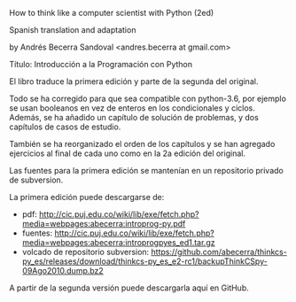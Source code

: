 How to think like a computer scientist with Python (2ed)

Spanish translation and adaptation

by Andrés Becerra Sandoval  <andres.becerra at gmail.com>


Título: Introducción a la Programación con Python

El libro traduce la primera edición y parte de la segunda
del original.

Todo se ha corregido para que sea compatible con python-3.6,
por ejemplo se usan booleanos en vez de enteros en los 
condicionales y ciclos. Además, se ha añadido un capítulo 
de solución de problemas, y dos capítulos de casos de 
estudio. 

También se ha reorganizado el orden de los capítulos y se 
han agregado ejercicios al final de cada uno como en la 
2a edición del original.

Las fuentes para la primera edición se mantenían en un 
repositorio privado de subversion.

La primera edición puede descargarse de:

- pdf: 
http://cic.puj.edu.co/wiki/lib/exe/fetch.php?media=webpages:abecerra:introprog-py.pdf
- fuentes:
http://cic.puj.edu.co/wiki/lib/exe/fetch.php?media=webpages:abecerra:introprogpyes_ed1.tar.gz
- volcado de repositorio subversion:
https://github.com/abecerra/thinkcs-py_es/releases/download/thinkcs-py_es_e2-rc1/backupThinkCSpy-09Ago2010.dump.bz2

A partir de la segunda versión puede descargarla aquí en GitHub.

